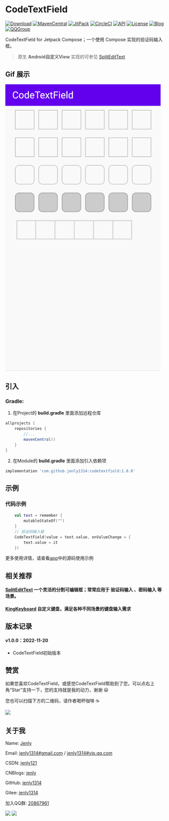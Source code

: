 # CodeTextField

[![Download](https://img.shields.io/badge/download-App-blue.svg)](https://raw.githubusercontent.com/jenly1314/CodeTextField/master/app/release/app-release.apk)
[![MavenCentral](https://img.shields.io/maven-central/v/com.github.jenly1314/codetextfield)](https://repo1.maven.org/maven2/com/github/jenly1314/codetextfield)
[![JitPack](https://jitpack.io/v/jenly1314/CodeTextField.svg)](https://jitpack.io/#jenly1314/CodeTextField)
[![CircleCI](https://circleci.com/gh/jenly1314/CodeTextField.svg?style=svg)](https://circleci.com/gh/jenly1314/CodeTextField)
[![API](https://img.shields.io/badge/API-21%2B-blue.svg?style=flat)](https://android-arsenal.com/api?level=21)
[![License](https://img.shields.io/badge/license-MIT-blue.svg)](https://opensource.org/licenses/mit-license.php)
[![Blog](https://img.shields.io/badge/blog-Jenly-9933CC.svg)](https://jenly1314.github.io/)
[![QQGroup](https://img.shields.io/badge/QQGroup-20867961-blue.svg)](http://shang.qq.com/wpa/qunwpa?idkey=8fcc6a2f88552ea44b1411582c94fd124f7bb3ec227e2a400dbbfaad3dc2f5ad)

CodeTextField for Jetpack Compose；一个使用 Compose 实现的验证码输入框。

> 原生 **Android自定义View** 实现的可参见 [SplitEditText](https://github.com/jenly1314/SplitEditText)

## Gif 展示
![Image](GIF.gif)


## 引入

### Gradle:

1. 在Project的 **build.gradle** 里面添加远程仓库

```gradle
allprojects {
    repositories {
        //...
        mavenCentral()
    }
}
```

2. 在Module的 **build.gradle** 里面添加引入依赖项

```gradle
implementation 'com.github.jenly1314:codetextfield:1.0.0'
```

## 示例

### 代码示例

```kotlin
    val text = remember {
        mutableStateOf("")
    }
    // 验证码输入框
    CodeTextField(value = text.value, onValueChange = {
        text.value = it
    })

```

更多使用详情，请查看[app](app)中的源码使用示例

## 相关推荐

#### [SplitEditText](https://github.com/jenly1314/SplitEditText) 一个灵活的分割可编辑框；常常应用于 **验证码输入** 、**密码输入** 等场景。

#### [KingKeyboard](https://github.com/jenly1314/KingKeyboard) 自定义键盘，满足各种不同场景的键盘输入需求

## 版本记录


#### v1.0.0：2022-11-20
*  CodeTextField初始版本

## 赞赏
如果您喜欢CodeTextField，或感觉CodeTextField帮助到了您，可以点右上角“Star”支持一下，您的支持就是我的动力，谢谢 :smiley:<p>
您也可以扫描下方的二维码，请作者喝杯咖啡 :coffee:
<div>
<img src="https://jenly1314.github.io/image/pay/sponsor.png" width="80%">
</div>

## 关于我
Name: <a title="关于作者" href="https://jenly1314.github.io" target="_blank">Jenly</a>

Email: <a title="欢迎邮件与我交流" href="mailto:jenly1314@gmail.com" target="_blank">jenly1314#gmail.com</a> / <a title="给我发邮件" href="mailto:jenly1314@vip.qq.com" target="_blank">jenly1314#vip.qq.com</a>

CSDN: <a title="CSDN博客" href="http://blog.csdn.net/jenly121" target="_blank">jenly121</a>

CNBlogs: <a title="博客园" href="https://www.cnblogs.com/jenly" target="_blank">jenly</a>

GitHub: <a title="GitHub开源项目" href="https://github.com/jenly1314" target="_blank">jenly1314</a>

Gitee: <a title="Gitee开源项目" href="https://gitee.com/jenly1314" target="_blank">jenly1314</a>

加入QQ群: <a title="点击加入QQ群" href="http://shang.qq.com/wpa/qunwpa?idkey=8fcc6a2f88552ea44b1411582c94fd124f7bb3ec227e2a400dbbfaad3dc2f5ad" target="_blank">20867961</a>
   <div>
       <img src="https://jenly1314.github.io/image/jenly666.png">
       <img src="https://jenly1314.github.io/image/qqgourp.png">
   </div>
